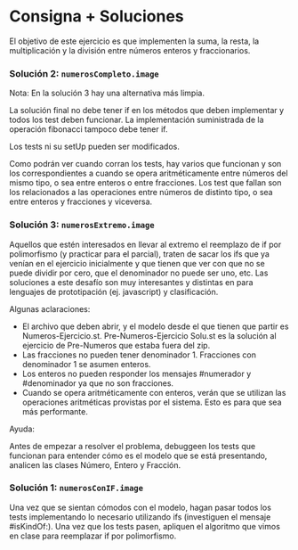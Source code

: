 # Consigna + Soluciones

El objetivo de este ejercicio es que implementen la suma, la resta, la multiplicación y la división entre números enteros y fraccionarios.

### Solución 2: ```numerosCompleto.image```
Nota: En la solución 3 hay una alternativa más limpia.

La solución final no debe tener if en los métodos que deben implementar y todos los test deben funcionar. La implementación suministrada de la operación fibonacci tampoco debe tener if. 

Los tests ni su setUp pueden ser modificados.

Como podrán ver cuando corran los tests, hay varios que funcionan y son los correspondientes a cuando se opera aritméticamente entre números del mismo tipo, o sea entre enteros o entre fracciones. Los test que fallan son los relacionados a las operaciones entre números de distinto tipo, o sea entre enteros y fracciones y viceversa.

### Solución 3: ```numerosExtremo.image```

Aquellos que estén interesados en llevar al extremo el reemplazo de if por polimorfismo (y practicar para el parcial), traten de sacar los ifs que ya venían en el ejercicio inicialmente y que tienen que ver con que no se puede dividir por cero, que el denominador no puede ser uno, etc. Las soluciones a este desafío son muy interesantes y distintas en para lenguajes de prototipación (ej. javascript) y clasificación.

Algunas aclaraciones:

- El archivo que deben abrir, y el modelo desde el que tienen que partir es Numeros-Ejercicio.st. Pre-Numeros-Ejercicio Solu.st es la solución al ejercicio de Pre-Numeros que estaba fuera del zip.
- Las fracciones no pueden tener denominador 1. Fracciones con denominador 1 se asumen enteros.
- Los enteros no pueden responder los mensajes #numerador y #denominador ya que no son fracciones.
- Cuando se opera aritméticamente con enteros, verán que se utilizan las operaciones aritméticas provistas por el sistema. Esto es para que sea más performante.

Ayuda:

Antes de empezar a resolver el problema, debuggeen los tests que funcionan para entender cómo es el modelo que se está presentando, analicen las clases Número, Entero y Fracción.

### Solución 1: ```numerosConIF.image```

Una vez que se sientan cómodos con el modelo, hagan pasar todos los tests implementando lo necesario utilizando ifs (investiguen el mensaje #isKindOf:). Una vez que los tests pasen, apliquen el algoritmo que vimos en clase para reemplazar if por polimorfismo. 

